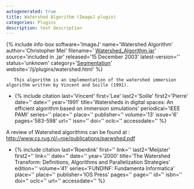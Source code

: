 ```yaml
---
autogenerated: true
title: Watershed Algorithm (ImageJ plugin)
categories: Plugins
description: test description
---
```


 {% include info-box software='ImageJ' name='Watershed Algorithm' author='Christopher Mei' filename=' [Watershed\_Algorithm.jar](/ij/plugins/download/jars/Watershed_Algorithm.jar)' source='included in .jar' released='15 December 2003' latest-version='' status='unknown' category='[Segmentation](Category_Segmentation)' website='/ij/plugins/watershed.html' %}

`   This algorithm is an implementation of the watershed immersion algorithm written by Vincent and Soille (1991).`

-   {% include citation last='Vincent' first='Lee' last2='Soille' first2='Pierre' date='' date='' year='1991' title='Watersheds in digital spaces: An efficient algorithm based on immersion simulations' periodical='IEEE PAMI' series='' place='' place='' publisher='' volume='13' issue='6' pages='583-598' url='' issn='' doi='' oclc='' accessdate='' %}

A review of Watershed algorithms can be found at : http://www.cs.rug.nl/~roe/publications/parwshed.pdf

-   {% include citation last='Roerdink' first='' link='' last2='Meijster' first2='' link='' date='' date='' year='2000' title='The Watershed Transform: Definitions, Algorithms and Parallelization Strategies' edition='' volume='41' series='FUNDINF: Fundamenta Informatica' place='' place='' publisher='IOS Press' pages='' page='' id='' isbn='' doi='' oclc='' url='' accessdate='' %}
